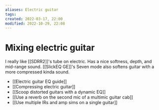 ```yaml
---
aliases: Electric guitar
tags: 
created: 2022-03-17, 22:00
modified: 2022-10-29, 22:08
---
```


# Mixing electric guitar
I really like [[SDRR2]]'s tube on electric. Has a nice softness, depth, and mid-range sound. [[SlickEQ GE]]'s Seven mode also softens guitar with a more compressed kinda sound.

- [[Electric guitar EQ guide]]
- [[Compressing electric guitar]]
- [[Scoop distorted guitars with a dynamic EQ]]
- [[Use a reverb on the second mic of a multimic guitar cab]]
- [[Use multiple IRs and amp sims on a single guitar]]